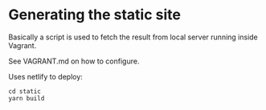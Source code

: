 # Generating the static site

Basically a script is used to fetch the result from local server running inside Vagrant.

See VAGRANT.md on how to configure.

Uses netlify to deploy:

```
cd static
yarn build
```
